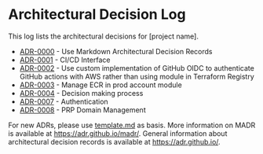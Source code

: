 # Architectural Decision Log

This log lists the architectural decisions for [project name].

<!-- adrlog -- Regenerate the content by using "adr-log -i index.md -e template.md". You can install it via "npm install -g adr-log" -->

* [ADR-0000](0000-use-markdown-architectural-decision-records.md) - Use Markdown Architectural Decision Records
* [ADR-0001](0001-ci-cd-interface.md) - CI/CD Interface
* [ADR-0002](0002-use-custom-implementation-of-github-oidc.md) - Use custom implementation of GitHub OIDC to authenticate GitHub actions with AWS rather than using module in Terraform Registry
* [ADR-0003](0003-manage-ecr-in-prod-account-module.md) - Manage ECR in prod account module
* [ADR-0004](0004-decision-making.md) - Decision making process
* [ADR-0007](0007-authentication.md) - Authentication
* [ADR-0008](0008-domain-management.md) - PRP Domain Management

<!-- adrlogstop -->

For new ADRs, please use [template.md](template.md) as basis.
More information on MADR is available at <https://adr.github.io/madr/>.
General information about architectural decision records is available at <https://adr.github.io/>.
